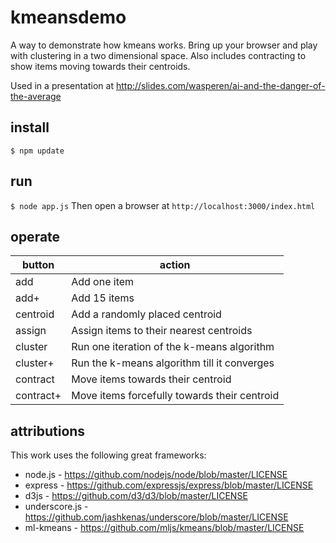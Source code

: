 # kmeansdemo
A way to demonstrate how kmeans works. Bring up your browser and play with clustering in a two dimensional space.
Also includes contracting to show items moving towards their centroids.

Used in a presentation at http://slides.com/wasperen/ai-and-the-danger-of-the-average

## install
`$ npm update`

## run
`$ node app.js`
Then open a browser at `http://localhost:3000/index.html`

## operate
| button | action |
|---|---|
| add | Add one item |
| add+ | Add 15 items |
| centroid | Add a randomly placed centroid |
| assign | Assign items to their nearest centroids |
| cluster | Run one iteration of the k-means algorithm |
| cluster+ | Run the k-means algorithm till it converges |
| contract | Move items towards their centroid |
| contract+ | Move items forcefully towards their centroid |

## attributions
This work uses the following great frameworks:

 * node.js - https://github.com/nodejs/node/blob/master/LICENSE
 * express - https://github.com/expressjs/express/blob/master/LICENSE
 * d3js - https://github.com/d3/d3/blob/master/LICENSE
 * underscore.js - https://github.com/jashkenas/underscore/blob/master/LICENSE
 * ml-kmeans - https://github.com/mljs/kmeans/blob/master/LICENSE
